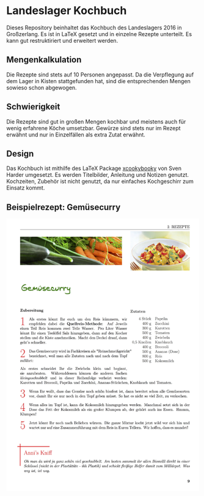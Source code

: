 # Landeslager Kochbuch

Dieses Repository beinhaltet das Kochbuch des Landeslagers 2016 in Großzerlang. Es ist in LaTeX gesetzt und in einzelne Rezepte unterteilt. Es kann gut restruktiriert und erweitert werden.

## Mengenkalkulation

Die Rezepte sind stets auf 10 Personen angepasst. Da die Verpflegung auf dem Lager in Kisten stattgefunden hat, sind die entsprechenden Mengen sowieso schon abgewogen.

## Schwierigkeit 

Die Rezepte sind gut in großen Mengen kochbar und meistens auch für wenig erfahrene Köche umsetzbar. Gewürze sind stets nur im Rezept erwähnt und nur in Einzelfällen als extra Zutat erwähnt.

## Design

Das Kochbuch ist mithilfe des LaTeX Package [xcookybooky](https://www.ctan.org/pkg/xcookybooky) von Sven Harder umgesetzt. Es werden Titelbilder, Anleitung und Notizen genutzt. Kochzeiten, Zubehör ist nicht genutzt, da nur einfaches Kochgeschirr zum Einsatz kommt.

## Beispielrezept: Gemüsecurry

![Rezept für Gemüsecurry](Curry.jpg)
